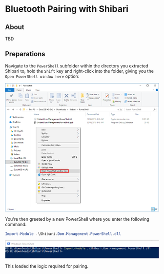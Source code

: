# Bluetooth Pairing with Shibari

## About

TBD

## Preparations

Navigate to the `PowerShell` subfolder within the directory you extracted Shibari to, hold the `Shift` key and right-click into the folder, giving you the `Open PowerShell window here` option:

![2018-09-16_20-57-20.png](img/2018-09-16_20-57-20.png)

You're then greeted by a new PowerShell where you enter the following command:

```PowerShell
Import-Module .\Shibari.Dom.Management.PowerShell.dll
```

![powershell_2018-09-16_20-57-54.png](img/powershell_2018-09-16_20-57-54.png)

This loaded the logic required for pairing.
